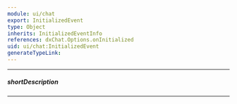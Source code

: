 ```yaml
---
module: ui/chat
export: InitializedEvent
type: Object
inherits: InitializedEventInfo
references: dxChat.Options.onInitialized
uid: ui/chat:InitializedEvent
generateTypeLink: 
---
```

---
##### shortDescription
<!-- Description goes here -->

---
<!-- Description goes here -->